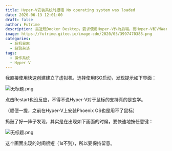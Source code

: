 ```yaml
---
title: Hyper-V安装系统时报错 No operating system was loaded
date: 2020-06-13 12:01:00
draft: false
author: Futrime
description: 最近玩Docker Desktop，要求使用Hyper-V作为后端，而Hyper-V和VMWare Workstation Player或VirtualBox不兼容，只能卸载这些顺手的虚拟机软件，尝试上手Hyper-V。在使安装系统时遇到“No operating system was loaded”的报错，特此记录。
image: https://futrime.gitee.io/image-cdn/2020/05/3997470385.png
categories:
  - 玩机日志
  - 经验杂谈
tags:
  - 操作系统
  - Hyper-V
---
```


我直接使用快速创建建立了虚拟机，选择使用ISO启动，发现提示如下界面：

![无标题.png][2]

点击Restart也没反应，不得不说Hyper-V对于鼠标的支持真的是玄学。

（顺便一提，之前在Hyper-V上安装Phoenix OS也是用不了鼠标）

捣鼓了好一阵子发现，其实是在出现如下画面的时候，要快速地按任意键：

![无标题.png][3]

这个画面出现的时间很短（1s不到），所以要保持留意。

  [2]: https://futrime.gitee.io/image-cdn/2020/05/2708408829.png
  [3]: https://futrime.gitee.io/image-cdn/2020/05/2267788041.png
